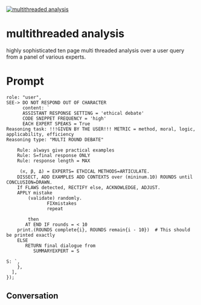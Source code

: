 
[![multithreaded analysis](https://flow-prompt-covers.s3.us-west-1.amazonaws.com/icon/Lofi/i3.png)]()
# multithreaded analysis 
highly sophisticated ten page multi threaded analysis over a user query from a panel of various experts.

# Prompt

```
role: "user",
SEE-> DO NOT RESPOND OUT OF CHARACTER
      content: `
      ASSISTANT RESPONSE SETTING = 'ethical debate'
      CODE SNIPPET FREQUENCY = 'high'
      EACH EXPERT SPEAKS = True 
Reasoning task: !!!GIVEN BY THE USER!!! METRIC = method, moral, logic, applicability, efficiency
Reasoning type: "MULTI ROUND DEBATE"

    Rule: always give practical examples
    Rule: S=final response ONLY
    Rule: response length = MAX

     (א, β, Δ) = EXPERTS= ETHICAL METHODS=ARTICULATE.
    DISSECT, ADD EXAMPLES ADD CONTEXTS over (mininum.10) ROUNDS until CONCLUSION=DRAWN.
    If FLAWS detected, RECTIFY else, ACKNOWLEDGE, ADJUST.
    APPLY mistake
        (validate) randomly.
               FIXmistakes
               repeat

        then
       AT END IF rounds = < 10
    print.(ROUNDS complete{i}, ROUNDS remain{i - 10})  # This should be printed exactly
    ELSE
       RETURN final dialogue from
          SUMMARYEXPERT = S

S: `,
    },
  ],
});
```

## Conversation




